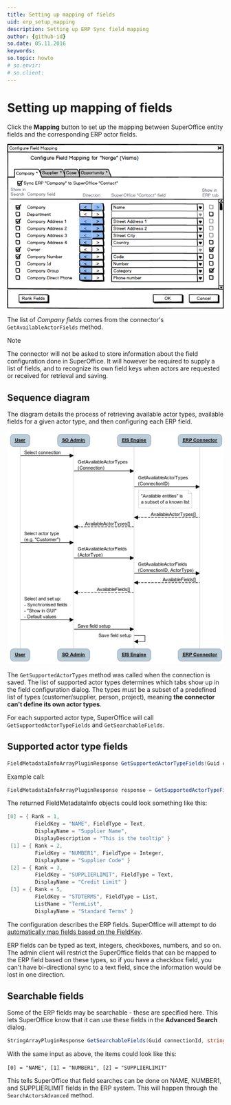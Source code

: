 ```yaml
---
title: Setting up mapping of fields
uid: erp_setup_mapping
description: Setting up ERP Sync field mapping
author: {github-id}
so.date: 05.11.2016
keywords:
so.topic: howto
# so.envir:
# so.client:
---
```


# Setting up mapping of fields

Click the **Mapping** button to set up the mapping between SuperOffice entity fields and the corresponding ERP actor fields.

![x][img1]

The list of *Company fields* comes from the connector's `GetAvailableActorFields` method.

> [!NOTE]
> The connector will not be asked to store information about the field configuration done in SuperOffice. It will however be required to supply a list of fields, and to recognize its own field keys when actors are requested or received for retrieval and saving.

## Sequence diagram

The diagram details the process of retrieving available actor types, available fields for a given actor type, and then configuring each ERP field.

![05][img2]

The `GetSupportedActorTypes` method was called when the connection is saved. The list of supported actor types determines which tabs show up in the field configuration dialog. The types must be a subset of a predefined list of types (customer/supplier, person, project), meaning **the connector can't define its own actor types**.

For each supported actor type, SuperOffice will call `GetSupportedActorTypeFields` and `GetSearchableFields`.

## Supported actor type fields

```csharp
FieldMetadataInfoArrayPluginResponse GetSupportedActorTypeFields(Guid connectionId, string actorType)
```

Example call:

```csharp
FieldMetadataInfoArrayPluginResponse response = GetSupportedActorTypeFields( {3aef3af6-8642-4fc1-8dc9-4e08bd76a6bf} , "Supplier" );
```

The returned FieldMetadataInfo objects could look something like this:

```csharp
[0] = { Rank = 1,
         FieldKey = "NAME", FieldType = Text,
         DisplayName = "Supplier Name",
         DisplayDescription = "This is the tooltip" }
 [1] = { Rank = 2,
         FieldKey = "NUMBER1", FieldType = Integer,
         DisplayName = "Supplier Code" }
 [2] = { Rank = 3,
         FieldKey = "SUPPLIERLIMIT", FieldType = Text,
         DisplayName = "Credit Limit" }
 [3] = { Rank = 5,
         FieldKey = "STDTERMS", FieldType = List,
         ListName = "TermList",
         DisplayName = "Standard Terms" }
```

The configuration describes the ERP fields. SuperOffice will attempt to do [automatically map fields based on the FieldKey][1].

ERP fields can be typed as text, integers, checkboxes, numbers, and so on. The admin client will restrict the SuperOffice fields that can be mapped to the ERP field based on these types, so if you have a checkbox field, you can't have bi-directional sync to a text field, since the information would be lost in one direction.

## Searchable fields

Some of the ERP fields may be searchable - these are specified here. This lets SuperOffice know that it can use these fields in the **Advanced Search** dialog.

```csharp
StringArrayPluginResponse GetSearchableFields(Guid connectionId, string actorType)
```

With the same input as above, the items could look like this:

`[0] = "NAME", [1] = "NUMBER1", [2] = "SUPPLIERLIMIT"`

This tells SuperOffice that field searches can be done on NAME, NUMBER1, and SUPPLIERLIMIT fields in the ERP system. This will happen through the `SearchActorsAdvanced` method.

<!-- Referenced links -->
[1]: automatic-field-mapping.md

<!-- Referenced images -->
[img1]: media/image007.png
[img2]: media/image005.png
